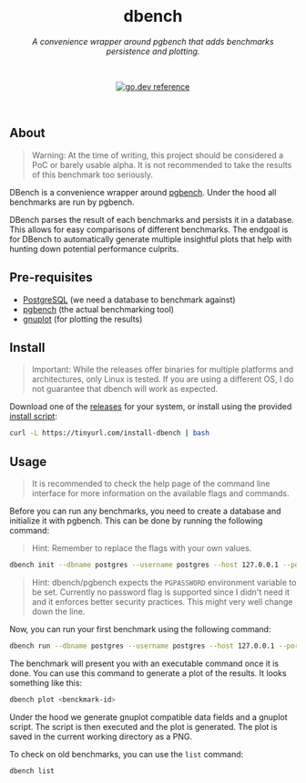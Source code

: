 <div align="center">

&nbsp;
<h1>dbench</h1>
<p><i>A convenience wrapper around pgbench that adds benchmarks persistence and plotting.</i></p>

&nbsp;

[![go.dev reference](https://img.shields.io/badge/go.dev-reference-007d9c?logo=go&logoColor=white&style=flat)](https://pkg.go.dev/github.com/nikoksr/dbench)
</div>

&nbsp;
## About <a id="about"></a>

> Warning: At the time of writing, this project should be considered a PoC or barely usable alpha. It is not recommended to take the results of this benchmark too seriously.

DBench is a convenience wrapper around [pgbench](https://www.postgresql.org/docs/current/pgbench.html). Under the hood all benchmarks are run by pgbench.

DBench parses the result of each benchmarks and persists it in a database. This allows for easy comparisons of different benchmarks. The endgoal is for DBench to automatically generate multiple insightful plots that help with hunting down potential performance culprits.

## Pre-requisites <a id="prerequisites"></a>

- [PostgreSQL](https://www.postgresql.org/) (we need a database to benchmark against)
- [pgbench](https://www.postgresql.org/docs/current/pgbench.html) (the actual benchmarking tool)
- [gnuplot](http://www.gnuplot.info/) (for plotting the results)

## Install <a id="install"></a>

> Important: While the releases offer binaries for multiple platforms and architectures, only Linux is tested. If you are using a different OS, I do not guarantee that dbench will work as expected.

Download one of the [releases](https://github.com/nikoksr/dbench/releases) for your system, or install using the provided [install script](scripts/install.sh):

```sh
curl -L https://tinyurl.com/install-dbench | bash
```

## Usage <a id="usage"></a>

> It is recommended to check the help page of the command line interface for more information on the available flags and commands.

Before you can run any benchmarks, you need to create a database and initialize it with pgbench. This can be done by running the following command:

> Hint: Remember to replace the flags with your own values.

```sh
dbench init --dbname postgres --username postgres --host 127.0.0.1 --port 5432
```

> Hint: dbench/pgbench expects the `PGPASSWORD` environment variable to be set. Currently no password flag is supported since I didn't need it and it enforces better security practices. This might very well change down the line.

Now, you can run your first benchmark using the following command:

```sh
dbench run --dbname postgres --username postgres --host 127.0.0.1 --port 5432
```

The benchmark will present you with an executable command once it is done. You can use this command to generate a plot of the results. It looks something like this:

```sh
dbench plot <benckmark-id>
```

Under the hood we generate gnuplot compatible data fields and a gnuplot script. The script is then executed and the plot is generated. The plot is saved in the current working directory as a PNG.

To check on old benchmarks, you can use the `list` command:

```sh
dbench list
```
